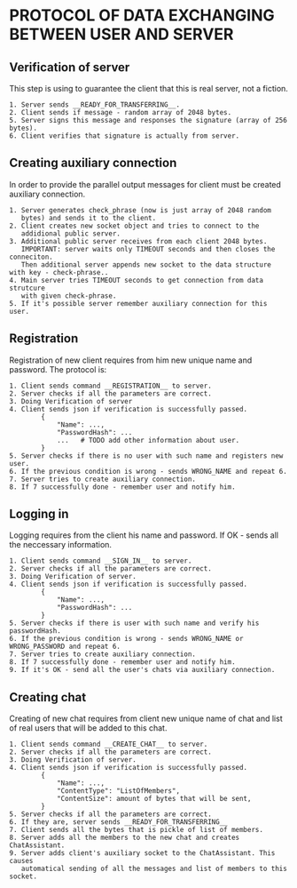 # PROTOCOL OF DATA EXCHANGING BETWEEN USER AND SERVER
    
## Verification of server
This step is using to guarantee the client that this is real server,
not a fiction. 

    1. Server sends __READY_FOR_TRANSFERRING__.
    2. Client sends if message - random array of 2048 bytes.
    5. Server signs this message and responses the signature (array of 256 bytes).
    6. Client verifies that signature is actually from server.

## Creating auxiliary connection
In order to provide the parallel output messages for client must be 
created auxiliary connection.

    1. Server generates check_phrase (now is just array of 2048 random 
       bytes) and sends it to the client.
    2. Client creates new socket object and tries to connect to the 
       addidional public server.
    3. Additional public server receives from each client 2048 bytes.
       IMPORTANT: server waits only TIMEOUT seconds and then closes the conneciton. 
       Then additional server appends new socket to the data structure with key - check-phrase..
    4. Main server tries TIMEOUT seconds to get connection from data strutcure
       with given check-phrase.
    5. If it's possible server remember auxiliary connection for this user.
    
## Registration
Registration of new client requires from him new unique name and password.
The protocol is:

    1. Client sends command __REGISTRATION__ to server.
    2. Server checks if all the parameters are correct.
    3. Doing Verification of server
    4. Client sends json if verification is successfully passed.
            {
                "Name": ...,
                "PasswordHash": ...
                ...   # TODO add other information about user.
            }
    5. Server checks if there is no user with such name and registers new user.
    6. If the previous condition is wrong - sends WRONG_NAME and repeat 6.
    7. Server tries to create auxiliary connection. 
    8. If 7 successfully done - remember user and notify him.
     
## Logging in
Logging requires from the client his name and password. If OK - sends 
all the neccessary information.

    1. Client sends command __SIGN_IN__ to server.
    2. Server checks if all the parameters are correct.
    3. Doing Verification of server.
    4. Client sends json if verification is successfully passed.
            {
                "Name": ...,
                "PasswordHash": ...
            }
    5. Server checks if there is user with such name and verify his passwordHash.
    6. If the previous condition is wrong - sends WRONG_NAME or WRONG_PASSWORD and repeat 6.
    7. Server tries to create auxiliary connection. 
    8. If 7 successfully done - remember user and notify him.
    9. If it's OK - send all the user's chats via auxiliary connection.

## Creating chat
Creating of new chat requires from client new unique name of chat and 
list of real users that will be added to this chat.

    1. Client sends command __CREATE_CHAT__ to server.
    2. Server checks if all the parameters are correct.
    3. Doing Verification of server.
    4. Client sends json if verification is successfully passed.
            {
                "Name": ...,
                "ContentType": "ListOfMembers",
                "ContentSize": amount of bytes that will be sent,
            }
    5. Server checks if all the parameters are correct.
    6. If they are, server sends __READY_FOR_TRANSFERRING__
    7. Client sends all the bytes that is pickle of list of members.
    8. Server adds all the members to the new chat and creates ChatAssistant.
    9. Server adds client's auxiliary socket to the ChatAssistant. This causes
       automatical sending of all the messages and list of members to this socket.
    
